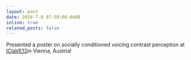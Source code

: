 ```yaml
---
layout: post
date: 2024-7-9 07:59:00-0400
inline: true
related_posts: false
---
```


Presented a poster on socially conditioned voicing contrast perception at [IClaVE12](https://iclave12.dioe.at/)in Vienna, Austria!
